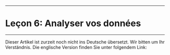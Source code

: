 ****
# Leçon 6: Analyser vos données
---

Dieser Artikel ist zurzeit noch nicht ins Deutsche übersetzt. Wir bitten um Ihr Verständnis. Die englische Version finden Sie unter folgendem Link: []()





